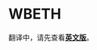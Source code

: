 # WBETH

翻译中，请先查看[**英文版**](https://docs.pancakeswap.finance/products/liquid-staking-integration/wbeth)。
